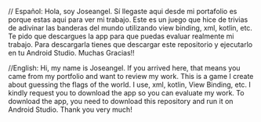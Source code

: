 // Español:
Hola, soy Joseangel. Sí llegaste aqui desde mi portafolio es porque estas aqui para ver mi trabajo. Este es un juego que hice de trivias de adivinar  las banderas del mundo utilizando view binding, xml, kotlin, etc.
Te pido que descargues la app para que puedas evaluar realmente mi trabajo.
Para descargarla tienes que descargar este repositorio y ejecutarlo en tu Android Studio.
Muchas Gracias!!


//English: 
Hi, my name is Joseangel. If you arrived here, that means you came from my portfolio and want to review my work. This is a game I create about guessing the flags of the world. I use, xml, kotlin, View Binding, etc.
I kindly request you to download the app so you can evaluate my work.
To download the app, you need to download this repository and run it on Android Studio.
Thank you very much!
